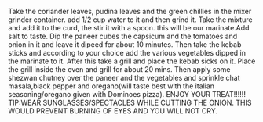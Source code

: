 Take the coriander leaves, pudina leaves and the green chillies in the mixer grinder container. add 1/2 cup water to it and then grind it.
Take the mixture and add it to the curd, the stir it with a spoon. this will be our marinate.Add salt to taste.
Dip the paneer cubes the capsicum and the tomatoes and onion in it and leave it dipeed for about 10 minutes.
Then take the kebab sticks and according to your choice add the various vegetables dipped in the marinate to it.
After this take a grill and place the kebab sicks on it.
Place the grill inside the oven and grill for about 20 mins.
Then apply some shezwan chutney over the paneer and the vegetables and sprinkle chat masala,black pepper and oregano(will taste best with the italian seasoning/oregano given with Dominoes pizza).
ENJOY YOUR TREAT!!!!!!
TIP:WEAR SUNGLASSES/SPECTACLES WHILE CUTTING THE ONION. THIS WOULD PREVENT BURNING OF EYES AND YOU WILL NOT CRY.